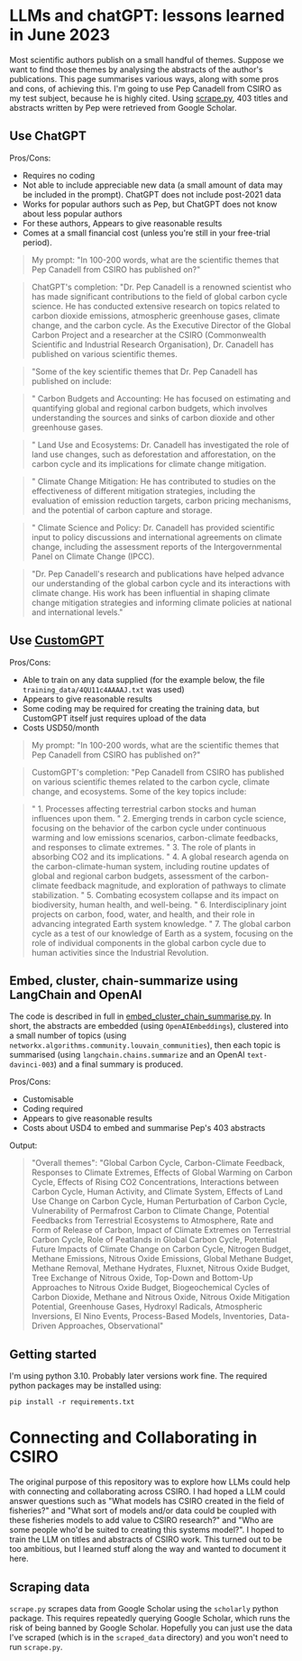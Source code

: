 # LLMs and chatGPT: lessons learned in June 2023

Most scientific authors publish on a small handful of themes.  Suppose we want to find those themes by analysing the abstracts of the author's publications.  This page summarises various ways, along with some pros and cons, of achieving this.  I'm going to use Pep Canadell from CSIRO as my test subject, because he is highly cited.  Using [scrape.py](scrape.py), 403 titles and abstracts written by Pep were retrieved from Google Scholar.

## Use ChatGPT

Pros/Cons:

- Requires no coding
- Not able to include appreciable new data (a small amount of data may be included in the prompt).  ChatGPT does not include post-2021 data
- Works for popular authors such as Pep, but ChatGPT does not know about less popular authors
- For these authors, Appears to give reasonable results
- Comes at a small financial cost (unless you're still in your free-trial period).

> My prompt: "In 100-200 words, what are the scientific themes that Pep Canadell from CSIRO has published on?"

> ChatGPT's completion: "Dr. Pep Canadell is a renowned scientist who has made significant contributions to the field of global carbon cycle science. He has conducted extensive research on topics related to carbon dioxide emissions, atmospheric greenhouse gases, climate change, and the carbon cycle. As the Executive Director of the Global Carbon Project and a researcher at the CSIRO (Commonwealth Scientific and Industrial Research Organisation), Dr. Canadell has published on various scientific themes.

> "Some of the key scientific themes that Dr. Pep Canadell has published on include:

> "   Carbon Budgets and Accounting: He has focused on estimating and quantifying global and regional carbon budgets, which involves understanding the sources and sinks of carbon dioxide and other greenhouse gases.

> "   Land Use and Ecosystems: Dr. Canadell has investigated the role of land use changes, such as deforestation and afforestation, on the carbon cycle and its implications for climate change mitigation.

> "   Climate Change Mitigation: He has contributed to studies on the effectiveness of different mitigation strategies, including the evaluation of emission reduction targets, carbon pricing mechanisms, and the potential of carbon capture and storage.

> "   Climate Science and Policy: Dr. Canadell has provided scientific input to policy discussions and international agreements on climate change, including the assessment reports of the Intergovernmental Panel on Climate Change (IPCC).

> "Dr. Pep Canadell's research and publications have helped advance our understanding of the global carbon cycle and its interactions with climate change. His work has been influential in shaping climate change mitigation strategies and informing climate policies at national and international levels."

## Use [CustomGPT](https://app.customgpt.ai/)

Pros/Cons:

- Able to train on any data supplied (for the example below, the file `training_data/4QU11c4AAAAJ.txt` was used)
- Appears to give reasonable results
- Some coding may be required for creating the training data, but CustomGPT itself just requires upload of the data
- Costs USD50/month

> My prompt: "In 100-200 words, what are the scientific themes that Pep Canadell from CSIRO has published on?"

> CustomGPT's completion: "Pep Canadell from CSIRO has published on various scientific themes related to the carbon cycle, climate change, and ecosystems. Some of the key topics include:

> " 1. Processes affecting terrestrial carbon stocks and human influences upon them.
> " 2. Emerging trends in carbon cycle science, focusing on the behavior of the carbon cycle under continuous warming and low emissions scenarios, carbon-climate feedbacks, and responses to climate extremes.
> " 3. The role of plants in absorbing CO2 and its implications.
> " 4. A global research agenda on the carbon-climate-human system, including routine updates of global and regional carbon budgets, assessment of the carbon-climate feedback magnitude, and exploration of pathways to climate stabilization.
> " 5. Combating ecosystem collapse and its impact on biodiversity, human health, and well-being.
> " 6. Interdisciplinary joint projects on carbon, food, water, and health, and their role in advancing integrated Earth system knowledge.
> " 7. The global carbon cycle as a test of our knowledge of Earth as a system, focusing on the role of individual components in the global carbon cycle due to human activities since the Industrial Revolution.

## Embed, cluster, chain-summarize using LangChain and OpenAI

The code is described in full in [embed_cluster_chain_summarise.py](embed_cluster_chain_summarise.py).  In short, the abstracts are embedded (using `OpenAIEmbeddings`), clustered into a small number of topics (using `networkx.algorithms.community.louvain_communities`), then each topic is summarised (using `langchain.chains.summarize` and an OpenAI `text-davinci-003`) and a final summary is produced.

Pros/Cons:

- Customisable
- Coding required
- Appears to give reasonable results
- Costs about USD4 to embed and summarise Pep's 403 abstracts

Output:

> "Overall themes": "Global Carbon Cycle, Carbon-Climate Feedback, Responses to Climate Extremes, Effects of Global Warming on Carbon Cycle, Effects of Rising CO2 Concentrations, Interactions between Carbon Cycle, Human Activity, and Climate System, Effects of Land Use Change on Carbon Cycle, Human Perturbation of Carbon Cycle, Vulnerability of Permafrost Carbon to Climate Change, Potential Feedbacks from Terrestrial Ecosystems to Atmosphere, Rate and Form of Release of Carbon, Impact of Climate Extremes on Terrestrial Carbon Cycle, Role of Peatlands in Global Carbon Cycle, Potential Future Impacts of Climate Change on Carbon Cycle, Nitrogen Budget, Methane Emissions, Nitrous Oxide Emissions, Global Methane Budget, Methane Removal, Methane Hydrates, Fluxnet, Nitrous Oxide Budget, Tree Exchange of Nitrous Oxide, Top-Down and Bottom-Up Approaches to Nitrous Oxide Budget, Biogeochemical Cycles of Carbon Dioxide, Methane and Nitrous Oxide, Nitrous Oxide Mitigation Potential, Greenhouse Gases, Hydroxyl Radicals, Atmospheric Inversions, El Nino Events, Process-Based Models, Inventories, Data-Driven Approaches, Observational"






## Getting started

I'm using python 3.10.  Probably later versions work fine.  The required python packages may be installed using:

`pip install -r requirements.txt`

# Connecting and Collaborating in CSIRO

The original purpose of this repository was to explore how LLMs could help with connecting and collaborating across CSIRO.  I had hoped a LLM could answer questions such as "What models has CSIRO created in the field of fisheries?" and "What sort of models and/or data could be coupled with these fisheries models to add value to CSIRO research?" and "Who are some people who'd be suited to creating this systems model?".  I hoped to train the LLM on titles and abstracts of CSIRO work.  This turned out to be too ambitious, but I learned stuff along the way and wanted to document it here.

## Scraping data

`scrape.py` scrapes data from Google Scholar using the `scholarly` python package.  This requires repeatedly querying Google Scholar, which runs the risk of being banned by Google Scholar.  Hopefully you can just use the data I've scraped (which is in the `scraped_data` directory) and you won't need to run `scrape.py`.
